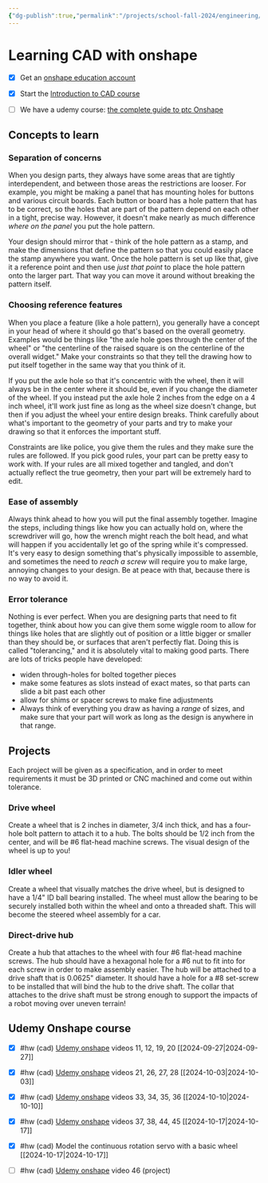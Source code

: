 ```yaml
---
{"dg-publish":true,"permalink":"/projects/school-fall-2024/engineering/cad-with-onshape/","tags":["gardenEntry"]}
---
```



# Learning CAD with onshape

- [x] Get an [onshape education account](https://onshape.com)
- [x] Start the [Introduction to CAD course](https://learn.onshape.com/learning-paths/introduction-to-cad)
- [ ] We have a udemy course: [the complete guide to ptc Onshape](https://www.udemy.com/course/the-complete-guide-to-ptc-onshape-cad/learn/)


## Concepts to learn

### Separation of concerns

When you design parts, they always have some areas that are tightly interdependent, and between those areas the restrictions are looser. For example, you might be making a panel that has mounting holes for buttons and various circuit boards. Each button or board has a hole pattern that has to be correct, so the holes that are part of the pattern depend on each other in a tight, precise way. However, it doesn't make nearly as much difference *where on the panel* you put the hole pattern. 

Your design should mirror that - think of the hole pattern as a stamp, and make the dimensions that define the pattern so that you could easily place the stamp anywhere you want. Once the hole pattern is set up like that, give it a reference point and then use *just that point* to place the hole pattern onto the larger part. That way you can move it around without breaking the pattern itself.

### Choosing reference features

When you place a feature (like a hole pattern), you generally have a concept in your head of where it should go that's based on the overall geometry. Examples would be things like "the axle hole goes through the center of the wheel" or "the centerline of the raised square is on the centerline of the overall widget." Make your constraints so that they tell the drawing how to put itself together in the same way that you think of it.

If you put the axle hole so that it's concentric with the wheel, then it will always be in the center where it should be, even if you change the diameter of the wheel. If you instead put the axle hole 2 inches from the edge on a 4 inch wheel, it'll work just fine as long as the wheel size doesn't change, but then if you adjust the wheel your entire design breaks. Think carefully about what's important to the geometry of your parts and try to make your drawing so that it enforces the important stuff.

Constraints are like police, you give them the rules and they make sure the rules are followed. If you pick good rules, your part can be pretty easy to work with. If your rules are all mixed together and tangled, and don't actually reflect the true geometry, then your part will be extremely hard to edit.

### Ease of assembly

Always think ahead to how you will put the final assembly together. Imagine the steps, including things like how you can actually hold on, where the screwdriver will go, how the wrench might reach the bolt head, and what will happen if you accidentally let go of the spring while it's compressed. It's very easy to design something that's physically impossible to assemble, and sometimes the need to *reach a screw* will require you to make large, annoying changes to your design. Be at peace with that, because there is no way to avoid it.

### Error tolerance

Nothing is ever perfect. When you are designing parts that need to fit together, think about how you can give them some wiggle room to allow for things like holes that are slightly out of position or a little bigger or smaller than they should be, or surfaces that aren't perfectly flat. Doing this is called "tolerancing," and it is absolutely vital to making good parts. There are lots of tricks people have developed:

- widen through-holes for bolted together pieces
- make some features as slots instead of exact mates, so that parts can slide a bit past each other
- allow for shims or spacer screws to make fine adjustments
- Always think of everything you draw as having a *range* of sizes, and make sure that your part will work as long as the design is anywhere in that range.


## Projects

Each project will be given as a specification, and in order to meet requirements it must be 3D printed or CNC machined and come out within tolerance.

### Drive wheel

Create a wheel that is 2 inches in diameter, 3/4 inch thick, and has a four-hole bolt pattern to attach it to a hub. The bolts should be 1/2 inch from the center, and will be #6 flat-head machine screws. The visual design of the wheel is up to you!

### Idler wheel

Create a wheel that visually matches the drive wheel, but is designed to have a 1/4" ID ball bearing installed. The wheel must allow the bearing to be securely installed both within the wheel and onto a threaded shaft. This will become the steered wheel assembly for a car.

### Direct-drive hub

Create a hub that attaches to the wheel with four #6 flat-head machine screws. The hub should have a hexagonal hole for a #6 nut to fit into for each screw in order to make assembly easier. The hub will be attached to a drive shaft that is 0.0625" diameter. It should have a hole for a #8 set-screw to be installed that will bind the hub to the drive shaft. The collar that attaches to the drive shaft must be strong enough to support the impacts of a robot moving over uneven terrain!

## Udemy Onshape course

- [x] #hw (cad) [Udemy onshape](https://www.udemy.com/course/the-complete-guide-to-ptc-onshape-cad/learn) videos 11, 12, 19, 20 [[2024-09-27\|2024-09-27]]
- [x] #hw (cad) [Udemy onshape](https://www.udemy.com/course/the-complete-guide-to-ptc-onshape-cad/learn) videos 21, 26, 27, 28 [[2024-10-03\|2024-10-03]]
- [x] #hw (cad) [Udemy onshape](https://www.udemy.com/course/the-complete-guide-to-ptc-onshape-cad/learn) videos 33, 34, 35, 36 [[2024-10-10\|2024-10-10]]
- [x] #hw (cad) [Udemy onshape](https://www.udemy.com/course/the-complete-guide-to-ptc-onshape-cad/learn) videos 37, 38, 44, 45 [[2024-10-17\|2024-10-17]]
- [x] #hw (cad) Model the continuous rotation servo with a basic wheel [[2024-10-17\|2024-10-17]]
- [ ] #hw (cad) [Udemy onshape](https://www.udemy.com/course/the-complete-guide-to-ptc-onshape-cad/learn) video 46 (project) 

